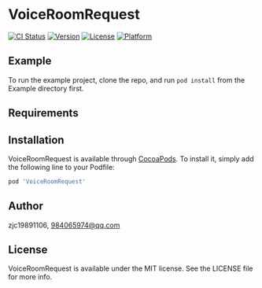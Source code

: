 # VoiceRoomRequest

[![CI Status](https://img.shields.io/travis/zjc19891106/VoiceRoomRequest.svg?style=flat)](https://travis-ci.org/zjc19891106/VoiceRoomRequest)
[![Version](https://img.shields.io/cocoapods/v/VoiceRoomRequest.svg?style=flat)](https://cocoapods.org/pods/VoiceRoomRequest)
[![License](https://img.shields.io/cocoapods/l/VoiceRoomRequest.svg?style=flat)](https://cocoapods.org/pods/VoiceRoomRequest)
[![Platform](https://img.shields.io/cocoapods/p/VoiceRoomRequest.svg?style=flat)](https://cocoapods.org/pods/VoiceRoomRequest)

## Example

To run the example project, clone the repo, and run `pod install` from the Example directory first.

## Requirements

## Installation

VoiceRoomRequest is available through [CocoaPods](https://cocoapods.org). To install
it, simply add the following line to your Podfile:

```ruby
pod 'VoiceRoomRequest'
```

## Author

zjc19891106, 984065974@qq.com

## License

VoiceRoomRequest is available under the MIT license. See the LICENSE file for more info.
